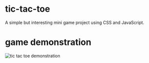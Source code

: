 # tic-tac-toe
A simple but interesting mini game project using CSS and JavaScript.

# game demonstration
![tic tac toe demonstration](https://user-images.githubusercontent.com/61377153/147897721-04102416-b4e5-4b3a-900c-0d6d44c81622.gif)

